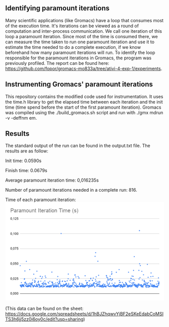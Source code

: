 ## Identifying paramount iterations

Many scientific applications (like Gromacs) have a loop that consumes most of the execution time. It's iterations can be viewed as a round of computation and inter-process communication. We call one iteration of this loop a paramount iteration. Since most of the time is consumed there, we can measure the time taken to run one paramount iteration and use it to estimate the time needed to do a complete execution, if we know beforehand how many paramount iterations will run.
To identify the loop responsible for the paramount iterations in Gromacs, the program was previously profiled. The report can be found here: https://github.com/fopor/gromacs-mo833a/tree/ativi-4-exp-1/experiments. 

## Instrumenting Gromacs' paramount iterations
This repository contains the modified code used for instrumentation. It uses the time.h library to get the elapsed time between each iteration and the init time (time spend before the start of the first paramount iteration).
Gromacs was compiled using the ./build_gromacs.sh script and run with ./gmx mdrun -v -deffnm em.

## Results
The standard output of the run can be found in the output.txt file. The results are as follow:


Init time:   0.0590s

Finish time: 0.0679s

Average paramount iteration time: 0,016235s

Number of paramount iterations needed in a complete run: 816.

Time of each paramount iteration: ![IterTimeCost](img/graph.png)

(This data can be found on the sheet: https://docs.google.com/spreadsheets/d/1hBJZhqwvYjBF2eSKeEdabCoMSITS3h6jj5zz0i6oy0c/edit?usp=sharing)
